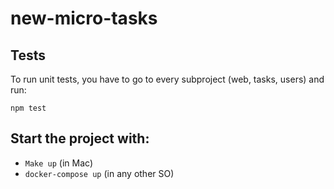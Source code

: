 # new-micro-tasks

## Tests
To run unit tests, you have to go to every subproject (web, tasks, users) and run:

`npm test`

## Start the project with:

- `Make up` (in Mac)
- `docker-compose up` (in any other SO)

